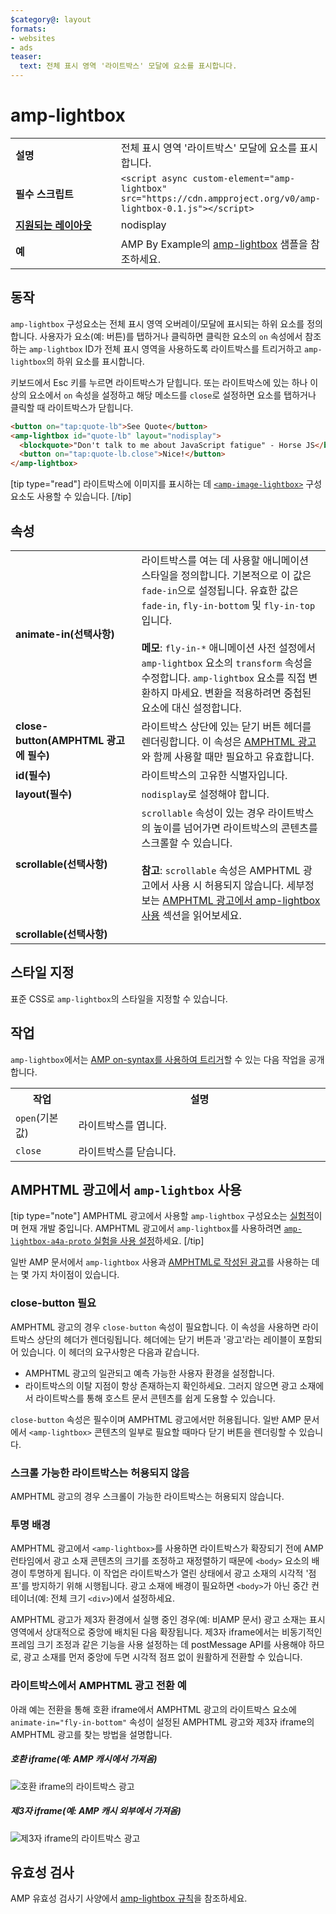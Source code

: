 ```yaml
---
$category@: layout
formats:
- websites
- ads
teaser:
  text: 전체 표시 영역 '라이트박스' 모달에 요소를 표시합니다.
---
```




<!--
       Copyright 2016 The AMP HTML Authors. All Rights Reserved.

       Licensed under the Apache License, Version 2.0 (the "License");
     you may not use this file except in compliance with the License.
     You may obtain a copy of the License at

     http://www.apache.org/licenses/LICENSE-2.0

     Unless required by applicable law or agreed to in writing, software
     distributed under the License is distributed on an "AS-IS" BASIS,
     WITHOUT WARRANTIES OR CONDITIONS OF ANY KIND, either express or implied.
     See the License for the specific language governing permissions and
     limitations under the License.
-->

# amp-lightbox

<table>
  <tr>
    <td width="40%"><strong>설명</strong></td>
    <td>전체 표시 영역 '라이트박스' 모달에 요소를 표시합니다.</td>
  </tr>
  <tr>
    <td width="40%"><strong>필수 스크립트</strong></td>
    <td><code>&lt;script async custom-element="amp-lightbox" src="https://cdn.ampproject.org/v0/amp-lightbox-0.1.js"&gt;&lt;/script&gt;</code></td>
  </tr>
  <tr>
    <td class="col-fourty"><strong><a href="https://www.ampproject.org/docs/guides/responsive/control_layout.html">지원되는 레이아웃</a></strong></td>
    <td>nodisplay</td>
  </tr>
  <tr>
    <td width="40%"><strong>예</strong></td>
    <td>AMP By Example의 <a href="https://ampbyexample.com/components/amp-lightbox/">amp-lightbox</a> 샘플을 참조하세요.</td>
  </tr>
</table>


## 동작

`amp-lightbox` 구성요소는 전체 표시 영역 오버레이/모달에 표시되는 하위 요소를 정의합니다. 사용자가 요소(예: 버튼)를 탭하거나 클릭하면 클릭한 요소의 `on` 속성에서 참조하는 `amp-lightbox` ID가 전체 표시 영역을 사용하도록 라이트박스를 트리거하고 `amp-lightbox`의 하위 요소를 표시합니다.

키보드에서 Esc 키를 누르면 라이트박스가 닫힙니다. 또는 라이트박스에 있는 하나 이상의 요소에서 `on` 속성을 설정하고 해당 메소드를 `close`로 설정하면 요소를 탭하거나 클릭할 때 라이트박스가 닫힙니다.

```html
<button on="tap:quote-lb">See Quote</button>
<amp-lightbox id="quote-lb" layout="nodisplay">
  <blockquote>"Don't talk to me about JavaScript fatigue" - Horse JS</blockquote>
  <button on="tap:quote-lb.close">Nice!</button>
</amp-lightbox>
```

[tip type="read"]
라이트박스에 이미지를 표시하는 데 [`<amp-image-lightbox>`](https://www.ampproject.org/docs/reference/components/amp-image-lightbox) 구성요소도 사용할 수 있습니다.
[/tip]

## 속성

<table>
  <tr>
    <td width="40%"><strong>animate-in(선택사항)</strong></td>
    <td>라이트박스를 여는 데 사용할 애니메이션 스타일을 정의합니다. 기본적으로 이 값은
      <code>fade-in</code>으로 설정됩니다. 유효한 값은 <code>fade-in</code>, <code>fly-in-bottom</code> 및
        <code>fly-in-top</code>입니다.
          <br><br>
            <strong>메모</strong>: <code>fly-in-*</code> 애니메이션 사전 설정에서 <code>amp-lightbox</code> 요소의 <code>transform</code> 속성을
                수정합니다. <code>amp-lightbox</code> 요소를 직접 변환하지
                마세요. 변환을 적용하려면 중첩된 요소에 대신 설정합니다.</td>
            </tr>
            <tr>
              <td width="40%"><strong>close-button(AMPHTML 광고에 필수)</strong></td>
              <td>라이트박스 상단에 있는 닫기 버튼 헤더를 렌더링합니다. 이 속성은 <a href="#a4a">AMPHTML 광고</a>와 함께 사용할 때만
                  필요하고 유효합니다.</td>
              </tr>
              <tr>
                <td width="40%"><strong>id(필수)</strong></td>
                <td>라이트박스의 고유한 식별자입니다.</td>
              </tr>
              <tr>
                <td width="40%"><strong>layout(필수)</strong></td>
                <td><code>nodisplay</code>로 설정해야 합니다.</td>
              </tr>
              <tr>
                <td width="40%"><strong>scrollable(선택사항)</strong></td>
                <td><code>scrollable</code> 속성이 있는 경우 라이트박스의 높이를 넘어가면 라이트박스의 콘텐츠를 스크롤할 수 있습니다.
                  <br><br>
                    <strong>참고</strong>: <code>scrollable</code> 속성은 AMPHTML 광고에서 <code><amp-lightbox></code> 사용 시 허용되지 않습니다. 세부정보는 <a href="#a4a">AMPHTML 광고에서 amp-lightbox 사용</a> 섹션을 읽어보세요.</td>
                  </tr>
                  <tr>
                    <td width="40%"><strong>scrollable(선택사항)</strong></td>
                    <td></td>
                  </tr>
                </table>

## 스타일 지정

표준 CSS로 `amp-lightbox`의 스타일을 지정할 수 있습니다.

## 작업

`amp-lightbox`에서는 [AMP on-syntax를 사용하여 트리거](https://www.ampproject.org/docs/reference/amp-actions-and-events)할 수 있는 다음 작업을 공개합니다.

<table>
  <tr>
    <th width="20%">작업</th>
    <th>설명</th>
  </tr>
  <tr>
    <td><code>open</code>(기본값)</td>
    <td>라이트박스를 엽니다.</td>
  </tr>
  <tr>
    <td><code>close</code></td>
    <td>라이트박스를 닫습니다.</td>
  </tr>
</table>

## <a id="a4a"></a> AMPHTML 광고에서 `amp-lightbox` 사용

[tip type="note"]
AMPHTML 광고에서 사용할 `amp-lightbox` 구성요소는 [실험적](https://www.ampproject.org/docs/reference/experimental)이며 현재 개발 중입니다. AMPHTML 광고에서 `amp-lightbox`를 사용하려면 [`amp-lightbox-a4a-proto` 실험을 사용 설정](http://cdn.ampproject.org/experiments.html)하세요.
[/tip]

일반 AMP 문서에서 `amp-lightbox` 사용과 [AMPHTML로 작성된 광고](../amp-a4a/amp-a4a-format.md)를 사용하는 데는 몇 가지 차이점이 있습니다.

### close-button 필요

AMPHTML 광고의 경우 `close-button` 속성이 필요합니다. 이 속성을 사용하면 라이트박스 상단의 헤더가 렌더링됩니다. 헤더에는 닫기 버튼과 '광고'라는 레이블이 포함되어 있습니다. 이 헤더의 요구사항은 다음과 같습니다.

* AMPHTML 광고의 일관되고 예측 가능한 사용자 환경을 설정합니다.
* 라이트박스의 이탈 지점이 항상 존재하는지 확인하세요. 그러지 않으면 광고 소재에서 라이트박스를 통해 호스트 문서 콘텐츠를 쉽게 도용할 수 있습니다.

`close-button` 속성은 필수이며 AMPHTML 광고에서만 허용됩니다. 일반 AMP 문서에서 `<amp-lightbox>` 콘텐츠의 일부로 필요할 때마다 닫기 버튼을 렌더링할 수 있습니다.

### 스크롤 가능한 라이트박스는 허용되지 않음

AMPHTML 광고의 경우 스크롤이 가능한 라이트박스는 허용되지 않습니다.

### 투명 배경

AMPHTML 광고에서 `<amp-lightbox>`를 사용하면 라이트박스가 확장되기 전에 AMP 런타임에서 광고 소재 콘텐츠의 크기를 조정하고 재정렬하기 때문에 `<body>` 요소의 배경이 투명하게 됩니다. 이 작업은 라이트박스가 열린 상태에서 광고 소재의 시각적 '점프'를 방지하기 위해 시행됩니다. 광고 소재에 배경이 필요하면 `<body>`가 아닌 중간 컨테이너(예: 전체 크기 `<div>`)에서 설정하세요.

AMPHTML 광고가 제3자 환경에서 실행 중인 경우(예: 비AMP 문서) 광고 소재는 표시 영역에서 상대적으로 중앙에 배치된 다음 확장됩니다. 제3자 iframe에서는 비동기적인 프레임 크기 조정과 같은 기능을 사용 설정하는 데 postMessage API를 사용해야 하므로, 광고 소재를 먼저 중앙에 두면 시각적 점프 없이 원활하게 전환할 수 있습니다.

### 라이트박스에서 AMPHTML 광고 전환 예

아래 예는 전환을 통해 호환 iframe에서 AMPHTML 광고의 라이트박스 요소에 `animate-in="fly-in-bottom"` 속성이 설정된 AMPHTML 광고와 제3자 iframe의 AMPHTML 광고를 찾는 방법을 설명합니다.

##### 호환 iframe(예: AMP 캐시에서 가져옴)

<amp-img alt="호환 iframe의 라이트박스 광고" width="360" height="480" src="https://github.com/ampproject/amphtml/raw/master/spec/img/lightbox-ad-fie.gif" layout="fixed">
  <noscript>
    <img alt="호환 iframe의 라이트박스 광고" src="../../spec/img/lightbox-ad-fie.gif">
    </noscript>
  </amp-img>

##### 제3자 iframe(예: AMP 캐시 외부에서 가져옴)

<amp-img alt="제3자 iframe의 라이트박스 광고" width="360" height="480" src="https://github.com/ampproject/amphtml/raw/master/spec/img/lightbox-ad-3p.gif" layout="fixed">
  <noscript>
    <img alt="제3자 iframe의 라이트박스 광고" src="../../spec/img/lightbox-ad-3p.gif">
    </noscript>
  </amp-img>

## 유효성 검사

AMP 유효성 검사기 사양에서 [amp-lightbox 규칙](https://github.com/ampproject/amphtml/blob/master/extensions/amp-lightbox/validator-amp-lightbox.protoascii)을 참조하세요.
